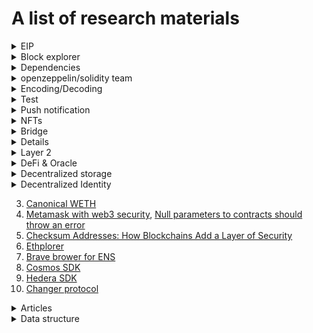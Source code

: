 # A list of research materials

<details>
<summary>EIP</summary>

1. [EIP-4494: Permit for ERC-721 NFTs](https://eips.ethereum.org/EIPS/eip-4494)
1. [EIP-4494: Extending ERC-2612-style permits to ERC-721 NFTs](https://ethereum-magicians.org/t/eip-4494-extending-erc-2612-style-permits-to-erc-721-nfts/7519)
1. [EIP-4361: Sign-In with Ethereum ](https://eips.ethereum.org/EIPS/eip-4361)
1. [EIP-4361: NPM SIWE package](https://www.npmjs.com/package/siwe)
1. [EIP-4494: github ERC20/721/1155 Permit](https://github.com/Amxx/Permit/tree/master/contracts)
1. [EIP-2612: Permit Extension for EIP-20 Signed Approvals](https://eips.ethereum.org/EIPS/eip-2612)
1. [EIP-4361: Sign-In with Ethereum](https://eips.ethereum.org/EIPS/eip-4361)

</details>

<details>
<summary>Block explorer</summary>

1. [Polygonscan API docs](https://polygonscan.com/apis)
</details>

<details>
<summary>Dependencies</summary>

1. [ethers-multisend](https://www.npmjs.com/package/ethers-multisend)
2. [ethereum multicall](https://github.com/joshstevens19/ethereum-multicall)
3. [github - solidity primitive-dodoc](https://github.com/primitivefinance/primitive-dodoc)
4. [alchemyplatform/alchemy-sdk-js](https://github.com/alchemyplatform/alchemy-sdk-js)
5. [github: hardhat-tenderly](https://www.npmjs.com/package/@tenderly/hardhat-tenderly)
6. [Polygonscan API docs: Verifying Contracts Programmatically](https://docs.polygonscan.com/tutorials/verifying-contracts-programmaticallyhttps://docs.polygonscan.com/tutorials/verifying-contracts-programmatically)

</details>

<details>
<summary>openzeppelin/solidity team</summary>

1. [Announcing OpenZeppelin Contracts 4.8](https://blog.openzeppelin.com/announcing-openzeppelin-contracts-4-8/?utm_source=rss&utm_medium=rss&utm_campaign=announcing-openzeppelin-contracts-4-8)
2. [Token multi-sender](https://multisender.app/)

</details>

<details>
<summary>Encoding/Decoding</summary>

1. [Github - consenSys/abi-decoder](https://github.com/ConsenSys/abi-decoder)
</details>

<details>
<summary>Test</summary>

1. [Fuzzing Complex Projects With Echidna: Sushi's BentoBox](https://ventral.digital/posts/2021/12/21/fuzzing-complex-projects-with-echidna-sushi-bentobox)
1. [Consensys mythril](https://github.com/ConsenSys/mythril)
1. [Github - evm-bench](https://github.com/ziyadedher/evm-bench)
1. [Github - hardhat-ethernal](https://github.com/tryethernal/hardhat-ethernal)
</details>

<details>
<summary>Push notification</summary>

1. [Ethereum Push Notification Service: Web3 Communication Layer](https://thenewstack.io/ethereum-push-notification-service-web3-communication-layer/)
</details>

<details>
<summary>NFTs</summary>

1. [What Is a Dynamic NFT?](https://blog.chain.link/what-is-a-dynamic-nft/?_ga=2.160775416.433082617.1666652218-945003572.1666652218)
1. [Module #3: Dynamic NFTs Enabled by Chainlink Automation](https://chain.link/techtalks/automation-masterclass-module-3?utm_medium=organic-social&utm_source=linkedin&utm_campaign=FY22Q4-product-mcs&utm_content=automation-module-3_dynamic-nfts-enabled-by-chainlink-automation&utm_term=)
1. [Fractinoalized NFT - fractional.art](https://fractional.art/)
1. [Explained: Fractional NFTs (F-NFTs) and How They Work](https://learn.bybit.com/nft/what-are-fractional-nfts/)
1. [Meidum - Fractional](https://medium.com/fractional-art)

</details>

<details>
<summary>Bridge</summary>

1. [What Is a Cross-Chain Bridge?](https://blog.chain.link/cross-chain-bridge/)
</details>

<details>
<summmary>Ethereum merge</summmary>

1. [The Hitchhiker's Guide to Ethereum](https://members.delphidigital.io/reports/the-hitchhikers-guide-to-ethereum)
1. [Ethereum layer 2 - What is layer 2?](<https://ethereum.org/en/layer-2/#:~:text=A%20layer%202%20is%20a%20separate%20blockchain%20that%20extends%20Ethereum.&text=A%20layer%202%20blockchain%20regularly,layer%201%20protocol%20(Ethereum)>)
1. [Ethereum PoS - Proof of stake](https://ethereum.org/en/developers/docs/consensus-mechanisms/pos/#top)
1. [The Ethereum 2.0 Beacon Chain is here. Now what?](https://consensys.net/blog/blockchain-explained/the-ethereum-2-0-beacon-chain-is-here-now-what/)
1. [How The Merge Impacts Ethereum’s Application Layer](https://blog.ethereum.org/2021/11/29/how-the-merge-impacts-app-layer/)
1. [Merge readiness checklist](https://launchpad.ethereum.org/en/merge-readiness/)
1. [Ethereum energy consumption](https://ethereum.org/en/energy-consumption/)
1. [Ethereum vision - A digital future on a global scale](https://ethereum.org/en/upgrades/vision/)
1. [Ethereum SCALING](https://ethereum.org/en/developers/docs/scaling/)
1. [What are zero-knowledge proofs?](https://ethereum.org/en/zero-knowledge-proofs/)
1. [HOW TO STAKE YOUR ETH - Earn rewards while securing Ethereum](https://ethereum.org/en/staking/)
1. [How Optimism Scales Ethereum](https://youtu.be/4IattuvRt8c)
1. [Optimism MetaMask Tutorial (How to Use Ethereum Optimism L2)](https://youtu.be/GV_7g0tMLcM)

</details>

<details>
<summary>Layer 2</summary>

1. [side chain](https://ethereum.org/en/developers/docs/scaling/sidechains/)
1. [zksync](https://zksync.io/)
1. [zkspace](https://zks.org/)
1. [Starknet docs](https://starknet.io/docs/)
1. [What is Optimism? (Optimistic Rollups on Ethereum)](https://youtu.be/ZOKf-FAoFS4)
1. [Gnosis-safe](https://gnosis-safe.io/)
1. [Argent](https://www.argent.xyz/)
1. [Arbitrum](https://arbitrum.io/)
1. [Optimism](https://www.optimism.io/)
1. [Boba network](https://boba.network/)
1. [dydx](https://dydx.exchange/)
1. [loopring](https://loopring.org/#/)
1. [The easiest way to scale your Ethereum app](https://polygon.technology/solutions/polygon-pos/)
1. [Polygon ZK Rollups: Everything You Need to Know](https://www.alchemy.com/overviews/polygon-zk-rollups)
1. [Polygon - A Privacy-Focused Rollup for Enterprises](https://polygon.technology/solutions/polygon-nightfall/)
1. [ZK and the Future of Ethereum Scaling](https://blog.polygon.technology/zk-and-the-future-of-ethereum-scaling/)
1. [ROLLUPS - The Ultimate Ethereum Scaling Strategy? Arbitrum & Optimism Explained](https://youtu.be/7pWxCklcNsU)
1. [DeFi Mooc - Lecture 10.3: What is a zk-SNARK?](https://youtu.be/gcKCW7CNu_M)
1. [ZKsnark JS](https://github.com/iden3/snarkjs)
1. [Understanding Database Sharding](https://www.digitalocean.com/community/tutorials/understanding-database-sharding)
1. [Polygon Bridge for Gnosis Safe Has Arrived](https://blog.polygon.technology/polygon-bridge-for-gnosis-safe-has-arrived/?utm_source=Twitter-Main&utm_medium=Tweet&utm_campaign=Gnosis)
1. [Polygon tech with chainlink keepers for smart contract automation](https://www.linkedin.com/posts/0xpolygon_introduction-to-chainlink-keepers-beta-activity-6962343886019051520-Pent/?utm_source=linkedin_share&utm_medium=android_app)

</details>

<details>
<summary>DeFi & Oracle</summary>
 
1. [The Differences Between Centralized Finance (CeFi) & Decentralized Finance (DeFi) Service Companies](https://www.hodlnaut.com/academy/what-is-centralized-finance-and-decentralized-finance)
1. [AAVE LIQUIDITY PROTOCOL](https://aave.com/)
1. [Chainlink Node as a Service](https://naas.link/)
1. [dxFeed Price Oracle](https://market.link/nodes/dxFeed/integrations)
1. [How to Display Crypto and Fiat Prices on a Frontend Using JavaScript or Solidity](https://blog.chain.link/how-to-display-crypto-and-fiat-prices-on-a-frontend/)

</details>

<details>
<summary>Decentralized storage</summary>

1. [IPFS cluster](https://ipfscluster.io/)
1. [ipfs/js-ipns](https://github.com/ipfs/js-ipns#create-record)
1. [Decentralized storage: Swarm](https://www.ethswarm.org/#:~:text=Swarm%20is%20a%20system%20of,contracts%20on%20the%20Ethereum%20blockchain.)
1. [NFT storage](https://nft.storage/)
1. [Pinata cloud docs](https://docs.pinata.cloud/)
1. [Mutable IPFS - w3name github](https://github.com/web3-storage/w3name)
1. [Mutable IPFS - w3name actions](https://github.com/pawanpaudel93/w3name-action)

</details>

<details>
<summary>Decentralized Identity</summary>

1. [W3 - Decentralized Identifiers (DIDs) v1.0](https://www.w3.org/TR/did-core/)
2. [DIF - decentralized identity foundation](https://identity.foundation/)
</details>

3. [Canonical WETH](https://blog.0xproject.com/canonical-weth-a9aa7d0279dd)
4. [Metamask with web3 security](https://docs.metamask.io/guide/provider-migration.html#replacing-window-web3), [Null parameters to contracts should throw an error](https://github.com/ChainSafe/web3.js/issues/3065)
5. [Checksum Addresses: How Blockchains Add a Layer of Security](https://news.coinsquare.com/learn-coinsquare/checksum-addresses-how-blockchains-add-security/#:~:text=A%20checksum%20address%20is%20a,of%20the%20address%20digits%20wrong.)
6. [Ethplorer](https://ethplorer.io/ko/)
7. [Brave brower for ENS](https://brave.com/)
8. [Cosmos SDK](https://docs.cosmos.network/)
9. [Hedera SDK](https://docs.hedera.com/guides/)
10. [Changer protocol](https://docs.changer.io/)

<details>
<summary>Articles</summary>

1. [Block-STM: Accelerating Smart-Contract Processing](https://blog.chain.link/block-stm/)
1. [도메인 주도 설계(Domain-Driven Design) in Real Project — 도메인](https://medium.com/react-native-seoul/%EB%8F%84%EB%A9%94%EC%9D%B8-%EC%A3%BC%EB%8F%84-%EC%84%A4%EA%B3%84-domain-driven-design-in-real-project-1-%EB%8F%84%EB%A9%94%EC%9D%B8-83a5e31c5e45)
1. [JSON-RPC API](https://ethereum.org/en/developers/docs/apis/json-rpc/#shh_hasidentity)
1. [Running an Eth2.0 Staking Node or Validator with Alchemy](https://docs.alchemy.com/alchemy/guides/running-an-eth2-node-with-alchemy)
1. [How to Add Alchemy RPC Endpoints to Metamask](https://docs.alchemy.com/alchemy/guides/connecting-metamask-to-alchemy)
1. [Earn rewards while securing Ethereum](https://ethereum.org/ca/staking/)
1. [Decentralized identity](https://ethereum.org/ca/decentralized-identity/)
1. [Decentralized science (DeSci)](https://ethereum.org/ca/desci/)
1. [Decentralized autonomous organizations (DAOs)](https://ethereum.org/en/dao/#main-content)
1. [When Gaming Makes You Money: The New World of Play-to-Earn Gaming](https://beincrypto.com/when-gaming-makes-you-money-the-new-world-of-play-to-earn-gaming/)

</details>

<details>
<summary>Data structure</summary>

1. [Merkle Trees & Patricia Tries for Blockchain - Explained](https://youtu.be/QlawpoK4g5A)
</details>
